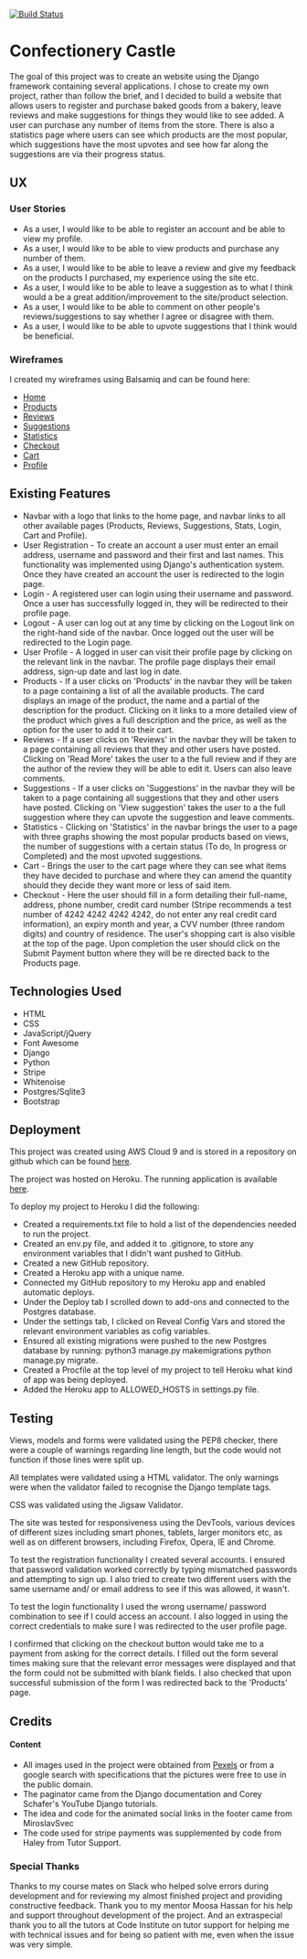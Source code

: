[![Build Status](https://travis-ci.org/LiamMcGcistudent/django-project.svg?branch=master)](https://travis-ci.org/LiamMcGcistudent/django-project)


<h1>Confectionery Castle</h1>

<p>The goal of this project was to create an website using the Django framework containing several applications. I chose to create my own project, rather than follow the brief, and I decided to build a website that allows users to register and purchase baked goods from a bakery, leave reviews and make suggestions for things they would like to see added. A user can purchase any number of items from the store. There is also a statistics page where users can see which products are the most popular, which suggestions have the most upvotes and see how far along the suggestions are via their progress status.</p>

<h2>UX</h2>

<h3>User Stories</h3>

<ul>
    <li>As a user, I would like to be able to register an account and be able to view my profile.</li>
    <li>As a user, I would like to be able to view products and purchase any number of them.</li>
    <li>As a user, I would like to be able to leave a review and give my feedback on the products I purchased, my experience using the site etc.</li>
    <li>As a user, I would like to be able to leave a suggestion as to what I think would a be a great addition/improvement to the site/product selection.</li>
    <li>As a user, I would like to be able to comment on other people's reviews/suggestions to say whether I agree or disagree with them.</li>
    <li>As a user, I would like to be able to upvote suggestions that I think would be beneficial.</li>
</ul>

<h3>Wireframes</h3>

<p>I created my wireframes using Balsamiq and can be found here:</p>

<ul>
    <li><a href="/wireframes/Home_Page.png" target="_blank">Home</a></li>
    <li><a href="/wireframes/Products.png" target="_blank">Products</a></li>
    <li><a href="/wireframes/Reviews.png" target="_blank">Reviews</a></li>
    <li><a href="/wireframes/Suggestions.png" target="_blank">Suggestions</a></li>
    <li><a href="/wireframes/Statistics.png" target="_blank">Statistics</a></li>
    <li><a href="/wireframes/Checkout.png" target="_blank">Checkout</a></li>
    <li><a href="/wireframes/Cart.png" target="_blank">Cart</a></li>
    <li><a href="/wireframes/Profile.png" target="_blank">Profile</a></li>
</ul>

<h2>Existing Features</h2>

<ul>
    <li>Navbar with a logo that links to the home page, and navbar links to all other available pages (Products, Reviews, Suggestions, Stats, Login, Cart and Profile).</li>
    <li>User Registration - To create an account a user must enter an email address, username and password and their first and last names. This functionality was implemented using Django's authentication system. Once they have created an account the user is redirected to the login page.</li>
    <li>Login - A registered user can login using their username and password. Once a user has successfully logged in, they will be redirected to their profile page.</li>
    <li>Logout - A user can log out at any time by clicking on the Logout link on the right-hand side of the navbar. Once logged out the user will be redirected to the Login page.</li>
    <li>User Profile - A logged in user can visit their profile page by clicking on the relevant link in the navbar. The profile page displays their email address, sign-up date and last log in date.</li>
    <li>Products - If a user clicks on 'Products' in the navbar they will be taken to a page containing a list of all the available products. The card displays an image of the product, the name and a partial of the description for the product. Clicking on it links to a more detailed view of the product which gives a full description and the price, as well as the option for the user to add it to their cart.</li>
    <li>Reviews - If a user clicks on 'Reviews' in the navbar they will be taken to a page containing all reviews that they and other users have posted. Clicking on 'Read More' takes the user to a the full review and if they are the author of the review they will be able to edit it. Users can also leave comments.</li>
    <li>Suggestions - If a user clicks on 'Suggestions' in the navbar they will be taken to a page containing all suggestions that they and other users have posted. Clicking on 'View suggestion' takes the user to a the full suggestion where they can upvote the suggestion and leave comments.</li>
    <li>Statistics - Clicking on 'Statistics' in the navbar brings the user to a page with three graphs showing the most popular products based on views, the number of suggestions with a certain status (To do, In progress or Completed) and the most upvoted suggestions.</li>
    <li>Cart - Brings the user to the cart page where they can see what items they have decided to purchase and where they can amend the quantity should they decide they want more or less of said item.</li>
    <li>Checkout - Here the user should fill in a form detailing their full-name, address, phone number, credit card number (Stripe recommends a test number of 4242 4242 4242 4242, do not enter any real credit card information), an expiry month and year, a CVV number (three random digits) and country of residence. The user's shopping cart is also visible at the top of the page. Upon completion the user should click on the Submit Payment button where they will be re directed back to the Products page.</li>
</ul>

<h2>Technologies Used</h2>

<ul>
    <li>HTML</li>
    <li>CSS</li>
    <li>JavaScript/jQuery</li>
    <li>Font Awesome</li>
    <li>Django</li>
    <li>Python</li>
    <li>Stripe</li>
    <li>Whitenoise</li>
    <li>Postgres/Sqlite3</li>
    <li>Bootstrap</li>
</ul>

<h2>Deployment</h2>

<p>This project was created using AWS Cloud 9 and is stored in a repository on github which can be found <a href="https://github.com/LiamMcGcistudent/django-project">here</a>.</p>
<p>The project was hosted on Heroku. The running application is available <a href="https://confectionery-castle.herokuapp.com/">here</a>.</p>

<p>To deploy my project to Heroku I did the following:</p>

<ul>
    <li>Created a requirements.txt file to hold a list of the dependencies needed to run the project.</li>
    <li>Created an env.py file, and added it to .gitignore, to store any environment variables that I didn't want pushed to GitHub.</li>
    <li>Created a new GitHub repository.</li>
    <li>Created a Heroku app with a unique name.</li>
    <li>Connected my GitHub repository to my Heroku app and enabled automatic deploys.</li>
    <li>Under the Deploy tab I scrolled down to add-ons and connected to the Postgres database.</li>
    <li>Under the settings tab, I clicked on Reveal Config Vars and stored the relevant environment variables as cofig variables.</li>
    <li>Ensured all existing migrations were pushed to the new Postgres database by running: python3 manage.py makemigrations python manage.py migrate.</li>
    <li>Created a Procfile at the top level of my project to tell Heroku what kind of app was being deployed.</li>
    <li>Added the Heroku app to ALLOWED_HOSTS in settings.py file.</li>
</ul>

<h2>Testing</h2>

<p>Views, models and forms were validated using the PEP8 checker, there were a couple of warnings regarding line length, but the code would not function if those lines were split up.</p>
<p>All templates were validated using a HTML validator. The only warnings were when the validator failed to recognise the Django template tags.</p>
<p>CSS was validated using the Jigsaw Validator.</p>
<p>The site was tested for responsiveness using the DevTools, various devices of different sizes including smart phones, tablets, larger monitors etc, as well as on different browsers, including Firefox, Opera, IE and Chrome.</p>
<p>To test the registration functionality I created several accounts. I ensured that password validation worked correctly by typing mismatched passwords and attempting to sign up. I also tried to create two different users with the same username and/ or email address to see if this was allowed, it wasn't.</p>
<p>To test the login functionality I used the wrong username/ password combination to see if I could access an account. I also logged in using the correct credentials to make sure I was redirected to the user profile page.</p>
<p>I confirmed that clicking on the checkout button would take me to a payment from asking for the correct details. I filled out the form several times making sure that the relevant error messages were displayed and that the form could not be submitted with blank fields. I also checked that upon successful submission of the form I was redirected back to the 'Products' page.</p>

<h2>Credits</h2>

<h4>Content</h4>
<ul>
    <li>All images used in the project were obtained from <a href="https://pexels.com">Pexels</a> or from a google search with specifications that the pictures were free to use in the public domain.</li>
    <li>The paginator came from the Django documentation and Corey Schafer's YouTube Django tutorials.</li>
    <li>The idea and code for the animated social links in the footer came from MiroslavSvec</li>
    <li>The code used for stripe payments was supplemented by code from Haley from Tutor Support.</li>
</ul>

<h3>Special Thanks</h3>
<p>Thanks to my course mates on Slack who helped solve errors during development and for reviewing my almost finished project and providing constructive feedback.
Thank you to my mentor Moosa Hassan for his help and support throughout development of the project.
And an extraspecial thank you to all the tutors at Code Institute on tutor support for helping me with technical issues and for being so patient with me, even when the issue was very simple.</p>